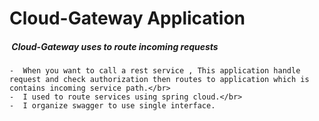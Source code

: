 # Cloud-Gateway Application
#####      Cloud-Gateway uses to route incoming requests </br>
    -  When you want to call a rest service , This application handle request and check authorization then routes to application which is contains incoming service path.</br>
    -  I used to route services using spring cloud.</br>
    -  I organize swagger to use single interface.
